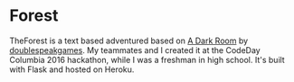 # Forest

TheForest is a text based adventured based on [A Dark Room](http://adarkroom.doublespeakgames.com/) by [doublespeakgames](http://www.doublespeakgames.com/). My teammates and I created it at the CodeDay Columbia 2016 hackathon, while I was a freshman in high school. It's built with Flask and hosted on Heroku.
